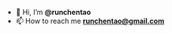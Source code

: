 - 👋 Hi, I’m **@runchentao**
- 📫 How to reach me **runchentao@gmail.com**

<!---
runchentao/runchentao is a ✨ special ✨ repository because its `README.md` (this file) appears on your GitHub profile.
You can click the Preview link to take a look at your changes.
--->
